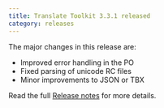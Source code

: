 ```yaml
---
title: Translate Toolkit 3.3.1 released
category: releases
---
```


The major changes in this release are:

- Improved error handling in the PO
- Fixed parsing of unicode RC files
- Minor improvements to JSON or TBX

Read the full [Release notes](https://docs.translatehouse.org/projects/translate-toolkit/en/latest/releases/3.3.1.html) for more details.
